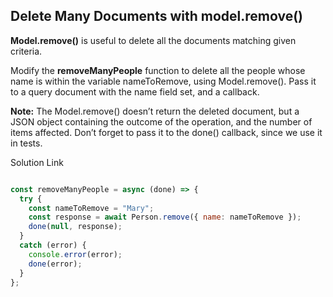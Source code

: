 ## Delete Many Documents with model.remove()
**Model.remove()** is useful to delete all the documents matching given criteria.

Modify the **removeManyPeople** function to delete all the people whose name is within the variable nameToRemove, using Model.remove(). Pass it to a query document with the name field set, and a callback.

**Note:** The Model.remove() doesn’t return the deleted document, but a JSON object containing the outcome of the operation, and the number of items affected. Don’t forget to pass it to the done() callback, since we use it in tests.

Solution Link

```javaScript

const removeManyPeople = async (done) => {
  try {
    const nameToRemove = "Mary";
    const response = await Person.remove({ name: nameToRemove });
    done(null, response);
  } 
  catch (error) {
    console.error(error);
    done(error);
  }
};

```
